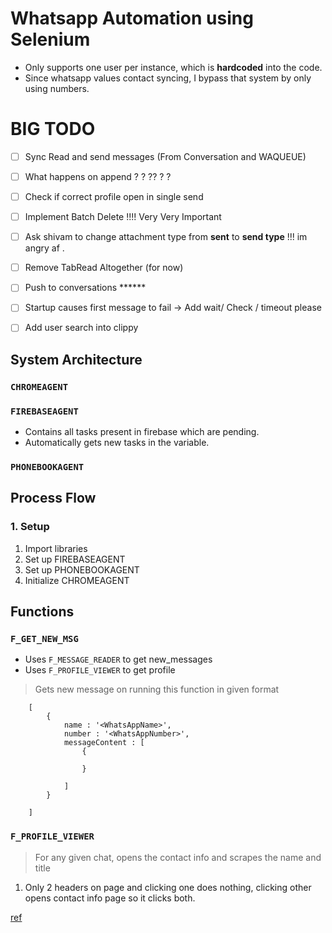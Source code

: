# Whatsapp Automation using Selenium 
- Only supports one user per instance, which is __hardcoded__ into the code. 
- Since whatsapp values contact syncing, I bypass that system by only using numbers. 

# BIG TODO 
- [ ] Sync Read and send messages (From Conversation and WAQUEUE)
- [ ] What happens on append ? ? ?? ? ? 
- [ ] Check if correct profile open in single send 
- [ ] Implement Batch Delete !!!! Very Very Important
- [ ] Ask shivam to change attachment type from __sent__  to __send type__ !!! im angry af .
- [ ] Remove TabRead Altogether (for now)
- [ ] Push to conversations  ******
- [ ] Startup causes first message to fail -> Add wait/ Check / timeout please
- [ ] Add user search into clippy 




## System Architecture 
### `CHROMEAGENT`
### `FIREBASEAGENT`
- Contains all tasks present in firebase which are pending. 
- Automatically gets new tasks in the variable. 
### `PHONEBOOKAGENT`




## Process Flow 
### 1. Setup 
1. Import libraries 
2. Set up FIREBASEAGENT 
3. Set up PHONEBOOKAGENT
3. Initialize CHROMEAGENT

## Functions 
### `F_GET_NEW_MSG`
- Uses `F_MESSAGE_READER` to get new_messages 
- Uses `F_PROFILE_VIEWER` to get profile 
> Gets new message on running this function in given format
```
    [
        {
            name : '<WhatsAppName>',
            number : '<WhatsAppNumber>',
            messageContent : [
                {

                }

            ]
        }

    ]
``` 

### `F_PROFILE_VIEWER` 
> For any given chat, opens the contact info and scrapes the name and title 

1. Only 2 headers on page and clicking one does nothing, clicking other opens contact info page so it clicks both. 

[ref](./ref_march_22/bubble.png)


